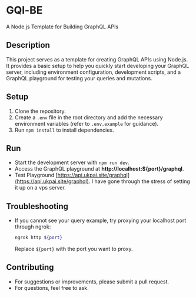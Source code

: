 # GQl-BE 
A Node.js Template for Building GraphQL APIs

## Description

This project serves as a template for creating GraphQL APIs using Node.js. It provides a basic setup to help you quickly start developing your GraphQL server, including environment configuration, development scripts, and a GraphQL playground for testing your queries and mutations.

## Setup

1. Clone the repository.
2. Create a `.env` file in the root directory and add the necessary environment variables (refer to `.env.example` for guidance).
3. Run `npm install` to install dependencies.

## Run

- Start the development server with `npm run dev`.
- Access the GraphQL playground at **http://localhost:${port}/graphql**.
- Test Playground [https://api.ukpai.site/graphql](https://api.ukpai.site/graphql). I have gone through the stress of setting it up on a vps server.
 

## Troubleshooting

- If you cannot see your query example, try proxying your localhost port through ngrok:
  ```bash
  ngrok http ${port}
  ```
  Replace `${port}` with the port you want to proxy.

## Contributing

- For suggestions or improvements, please submit a pull request.
- For questions, feel free to ask.
